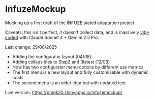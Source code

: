 # InfuzeMockup

Mocking up a first draft of the INFUZE stated adaptation project. 

Caveats: this isn't perfect, it doesn't collect data, and is massively [vibe coded](https://en.wikipedia.org/wiki/Vibe_coding) with Claude Sonnet 4 + Gemini 2.5 Pro.

Last change: 29/08/2025
- Adding the configurator layout (04/08)
- Adding collapsibles to Step2 and 3latest (12/08)
- Now has two configurator menu options by different use metrics 
- The first menu is a new layout and fully customisable with dynamic costs
- The second menu is an older idea but with updated text

Live version: <https://pmpk20.shinyapps.io/infuzemockup/>
